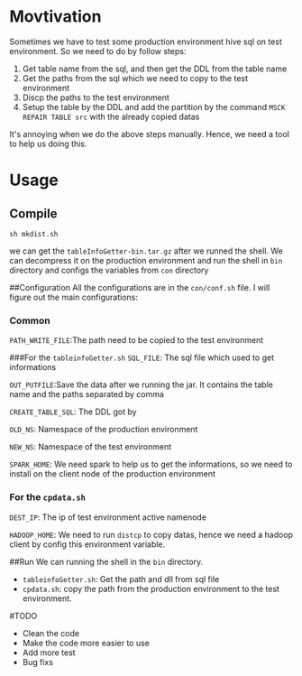 # Movtivation
Sometimes we have to test some production environment hive sql on test environment. So we need to do by follow steps:

1. Get table name from the sql, and then get the DDL from the table name
2. Get the paths from the sql which we need to copy to the test environment
3. Discp the paths to the test environment
4. Setup the table by the DDL and add the partition by the command `MSCK REPAIR TABLE src` with the already copied datas

It's  annoying when we do the above steps manually. Hence, we need a tool to help us doing this.

# Usage
## Compile

```shell
sh mkdist.sh
```
we can get the `tableInfoGetter-bin.tar.gz` after we runned the shell. We can decompress it on the production environment and run the shell in `bin` directory and configs the variables from `con` directory

##Configuration
All the configurations are in the `con/conf.sh` file. 
I will figure out the main configurations:

### Common
`PATH_WRITE_FILE`:The path need to be copied to the test environment

###For the `tableinfoGetter.sh`
`SQL_FILE`: The sql file which used to get informations

`OUT_PUTFILE`:Save the data after we running the jar. It contains the table name and the paths separated by comma

`CREATE_TABLE_SQL`: The DDL got by 

`OLD_NS`: Namespace of the production environment 

`NEW_NS`: Namespace of the test environment

`SPARK_HOME`: We need spark to help us to get the informations, so we need to install on the client node of the production environment

### For the `cpdata.sh`

`DEST_IP`: The ip of test environment active namenode

`HADOOP_HOME`: We need to run `distcp` to copy datas, hence we need a hadoop client by config this environment variable.


##Run
We can running the shell in the `bin` directory.
* `tableinfoGetter.sh`: Get the path and dll from sql file
* `cpdata.sh`: copy the path from the production environment to the test environment.

#TODO
* Clean the code
* Make the code more easier to use
* Add more test
* Bug fixs
